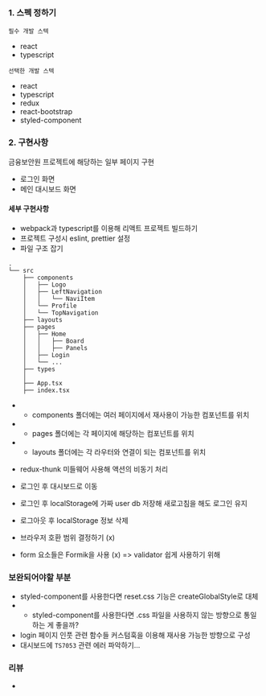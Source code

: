 ### 1. 스펙 정하기

`필수 개발 스텍`

- react
- typescript

`선택한 개발 스텍`

- react
- typescript
- redux
- react-bootstrap
- styled-component

### 2. 구현사항

금융보안원 프로젝트에 해당하는 일부 페이지 구현

- 로그인 화면
- 메인 대시보드 화면

#### 세부 구현사항

- webpack과 typescript를 이용해 리액트 프로젝트 빌드하기
- 프로젝트 구성시 eslint, prettier 설정
- 파일 구조 잡기

```shell
.
└── src
    ├── components
    │   ├── Logo
    │   ├── LeftNavigation
    │   │   └── NaviItem
    │   └── Profile
    │   └── TopNavigation
    ├── layouts
    ├── pages
    │   ├── Home
    │   │   ├── Board
    │   │   ├── Panels
    │   ├── Login
    │   └── ...
    ├── types
    │
    ├── App.tsx
    ├── index.tsx
```

- - components 폴더에는 여러 페이지에서 재사용이 가능한 컴포넌트를 위치
- - pages 폴더에는 각 페이지에 해당하는 컴포넌트를 위치
- - layouts 폴더에는 각 라우터와 연결이 되는 컴포넌트를 위치
- redux-thunk 미들웨어 사용해 액션의 비동기 처리
- 로그인 후 대시보드로 이동 
- 로그인 후 localStorage에 가짜 user db 저장해 새로고침을 해도 로그인 유지
- 로그아웃 후 localStorage 정보 삭제

- 브라우저 호환 범위 결정하기 (x)
- form 요소들은 Formik을 사용 (x) => validator 쉽게 사용하기 위해

### 보완되어야할 부분
- styled-component를 사용한다면 reset.css 기능은 createGlobalStyle로 대체
- - styled-component를 사용한다면 .css 파일을 사용하지 않는 방향으로 통일하는 게 좋을까?
- login 페이지 인풋 관련 함수들 커스텀훅을 이용해 재사용 가능한 방향으로 구성
- 대시보드에 `TS7053` 관련 에러 파악하기...

### 리뷰
- 